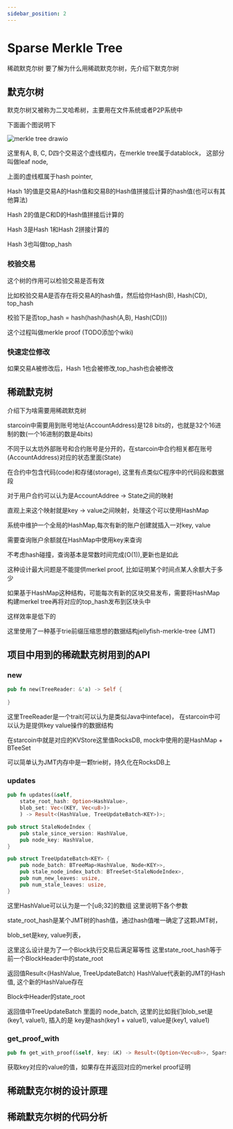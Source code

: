 ```yaml
--- 
sidebar_position: 2
---
```


# Sparse Merkle Tree


稀疏默克尔树
要了解为什么用稀疏默克尔树，先介绍下默克尔树

## 默克尔树
默克尔树又被称为二叉哈希树，主要用在文件系统或者P2P系统中

下面画个图说明下


![merkle tree drawio](https://user-images.githubusercontent.com/2979052/163526058-498ac17e-d4cf-47f4-9ed7-4a180c03fd9e.png)


这里有A, B, C, D四个交易这个虚线框内，在merkle tree属于datablock， 这部分叫做leaf node,

上面的虚线框属于hash pointer,

Hash 1的值是交易A的Hash值和交易B的Hash值拼接后计算的hash值(也可以有其他算法)

Hash 2的值是C和D的Hash值拼接后计算的

Hash 3是Hash 1和Hash 2拼接计算的

Hash 3也叫做top_hash

### 校验交易
这个树的作用可以检验交易是否有效

比如校验交易A是否存在将交易A的hash值，然后给你Hash(B), Hash(CD), top_hash

校验下是否top_hash = hash(hash(hash(A,B), Hash(CD)))

这个过程叫做merkle proof
(TODO添加个wiki)

### 快速定位修改
如果交易A被修改后，Hash 1也会被修改,top_hash也会被修改


## 稀疏默克树
介绍下为啥需要用稀疏默克树

starcoin中需要用到账号地址(AccountAddress)是128 bits的，也就是32个16进制的数(一个16进制的数是4bits)

不同于以太坊外部账号和合约账号是分开的，在starcoin中合约相关都在账号(AccountAddress)对应的状态里面(State)

在合约中包含代码(code)和存储(storage), 这里有点类似C程序中的代码段和数据段

对于用户合约可以认为是AccountAddree -> State之间的映射

直观上来这个映射就是key -> value之间映射，处理这个可以使用HashMap

系统中维护一个全局的HashMap,每次有新的账户创建就插入一对key, value

需要查询账户余额就在HashMap中使用key来查询

不考虑hash碰撞，查询基本是常数时间完成(O(1)),更新也是如此

这种设计最大问题是不能提供merkel proof, 比如证明某个时间点某人余额大于多少

如果基于HashMap这种结构，可能每次有新的区块交易发布，需要将HashMap构建merkel tree再将对应的top_hash发布到区块头中

这样效率是低下的

这里使用了一种基于trie前缀压缩思想的数据结构jellyfish-merkle-tree (JMT)

## 项目中用到的稀疏默克树用到的API
### new
```rust
pub fn new(TreeReader: &'a) -> Self {
    
}
```
这里TreeReader是一个trait(可以认为是类似Java中inteface)， 在starcoin中可以认为是提供key value操作的数据结构

在starcoin中就是对应的KVStore这里值RocksDB, mock中使用的是HashMap + BTeeSet

可以简单认为JMT内存中是一颗trie树，持久化在RocksDB上


### updates
```rust
pub fn updates(&self,
    state_root_hash: Option<HashValue>,
    blob_set: Vec<(KEY, Vec<u8>)>
    ) -> Result<(HashValue, TreeUpdateBatch<KEY>)>;

pub struct StaleNodeIndex {
    pub stale_since_version: HashValue,
    pub node_key: HashValue,
}

pub struct TreeUpdateBatch<KEY> {
    pub node_batch: BTreeMap<HashValue, Node<KEY>>,
    pub stale_node_index_batch: BTreeSet<StaleNodeIndex>,
    pub num_new_leaves: usize,
    pub num_stale_leaves: usize,
}
```
这里HashValue可以认为是一个[u8;32]的数组
这里说明下各个参数

state_root_hash是某个JMT树的hash值，通过hash值唯一确定了这颗JMT树，

blob_set是key, value列表，

这里这么设计是为了一个Block执行交易后满足幂等性 这里state_root_hash等于前一个BlockHeader中的state_root

返回值Result<(HashValue, TreeUpdateBatch<KEY>) HashValue代表新的JMT的Hash值, 这个新的HashValue存在

Block中Header的state_root

返回值中TreeUpdateBatch 里面的 node_batch, 这里的比如我们blob_set是(key1, value1), 插入的是
key是hash(key1 + value1), value是(key1, value1)

### get_proof_with
```rust
pub fn get_with_proof(&self, key: &K) -> Result<(Option<Vec<u8>>, SparseMerkleProof)>
```
获取key对应的value的值，如果存在并返回对应的merkel proof证明

## 稀疏默克尔树的设计原理

## 稀疏默克尔树的代码分析
